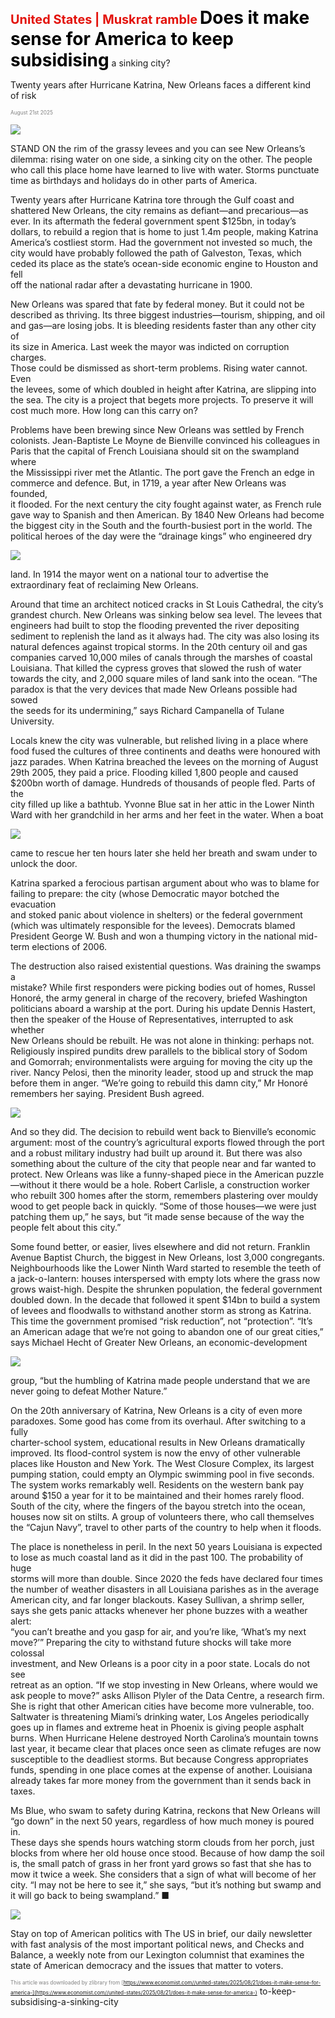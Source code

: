 <span style="color:#E3120B; font-size:14.9pt; font-weight:bold;">United States | Muskrat ramble</span>
<span style="color:#000000; font-size:21.0pt; font-weight:bold;">Does it make sense for America to keep subsidising</span>
a sinking city?

Twenty years after Hurricane Katrina, New Orleans faces a different kind  
of risk

<span style="color:#808080; font-size:6.2pt;">August 21st 2025</span>
  

![](../images/012_Does_it_make_sense_for_America_to_keep_subsidising_a_sinking/p0057_img01.jpeg)
  
STAND ON the rim of the grassy levees and you can see New Orleans’s  
dilemma: rising water on one side, a sinking city on the other. The people  
who call this place home have learned to live with water. Storms punctuate  
time as birthdays and holidays do in other parts of America.

Twenty years after Hurricane Katrina tore through the Gulf coast and  
shattered New Orleans, the city remains as defiant—and precarious—as  
ever. In its aftermath the federal government spent $125bn, in today’s  
dollars, to rebuild a region that is home to just 1.4m people, making Katrina  
America’s costliest storm. Had the government not invested so much, the
city would have probably followed the path of Galveston, Texas, which  
ceded its place as the state’s ocean-side economic engine to Houston and fell  
off the national radar after a devastating hurricane in 1900.

New Orleans was spared that fate by federal money. But it could not be  
described as thriving. Its three biggest industries—tourism, shipping, and oil  
and gas—are losing jobs. It is bleeding residents faster than any other city of  
its size in America. Last week the mayor was indicted on corruption charges.  
Those could be dismissed as short-term problems. Rising water cannot. Even  
the levees, some of which doubled in height after Katrina, are slipping into  
the sea. The city is a project that begets more projects. To preserve it will  
cost much more. How long can this carry on?

Problems have been brewing since New Orleans was settled by French  
colonists. Jean-Baptiste Le Moyne de Bienville convinced his colleagues in  
Paris that the capital of French Louisiana should sit on the swampland where  
the Mississippi river met the Atlantic. The port gave the French an edge in  
commerce and defence. But, in 1719, a year after New Orleans was founded,  
it flooded. For the next century the city fought against water, as French rule  
gave way to Spanish and then American. By 1840 New Orleans had become  
the biggest city in the South and the fourth-busiest port in the world. The  
political heroes of the day were the “drainage kings” who engineered dry

![](../images/012_Does_it_make_sense_for_America_to_keep_subsidising_a_sinking/p0058_img01.jpeg)

land. In 1914 the mayor went on a national tour to advertise the  
extraordinary feat of reclaiming New Orleans.

Around that time an architect noticed cracks in St Louis Cathedral, the city’s  
grandest church. New Orleans was sinking below sea level. The levees that  
engineers had built to stop the flooding prevented the river depositing  
sediment to replenish the land as it always had. The city was also losing its  
natural defences against tropical storms. In the 20th century oil and gas  
companies carved 10,000 miles of canals through the marshes of coastal  
Louisiana. That killed the cypress groves that slowed the rush of water  
towards the city, and 2,000 square miles of land sank into the ocean. “The  
paradox is that the very devices that made New Orleans possible had sowed  
the seeds for its undermining,” says Richard Campanella of Tulane  
University.

Locals knew the city was vulnerable, but relished living in a place where  
food fused the cultures of three continents and deaths were honoured with  
jazz parades. When Katrina breached the levees on the morning of August  
29th 2005, they paid a price. Flooding killed 1,800 people and caused  
$200bn worth of damage. Hundreds of thousands of people fled. Parts of the  
city filled up like a bathtub. Yvonne Blue sat in her attic in the Lower Ninth  
Ward with her grandchild in her arms and her feet in the water. When a boat

![](../images/012_Does_it_make_sense_for_America_to_keep_subsidising_a_sinking/p0059_img01.jpeg)

came to rescue her ten hours later she held her breath and swam under to  
unlock the door.

Katrina sparked a ferocious partisan argument about who was to blame for  
failing to prepare: the city (whose Democratic mayor botched the evacuation  
and stoked panic about violence in shelters) or the federal government  
(which was ultimately responsible for the levees). Democrats blamed  
President George W. Bush and won a thumping victory in the national mid-  
term elections of 2006.

The destruction also raised existential questions. Was draining the swamps a  
mistake? While first responders were picking bodies out of homes, Russel  
Honoré, the army general in charge of the recovery, briefed Washington  
politicians aboard a warship at the port. During his update Dennis Hastert,  
then the speaker of the House of Representatives, interrupted to ask whether  
New Orleans should be rebuilt. He was not alone in thinking: perhaps not.  
Religiously inspired pundits drew parallels to the biblical story of Sodom  
and Gomorrah; environmentalists were arguing for moving the city up the  
river. Nancy Pelosi, then the minority leader, stood up and struck the map  
before them in anger. “We’re going to rebuild this damn city,” Mr Honoré  
remembers her saying. President Bush agreed.

![](../images/012_Does_it_make_sense_for_America_to_keep_subsidising_a_sinking/p0060_img01.jpeg)

And so they did. The decision to rebuild went back to Bienville’s economic  
argument: most of the country’s agricultural exports flowed through the port  
and a robust military industry had built up around it. But there was also  
something about the culture of the city that people near and far wanted to  
protect. New Orleans was like a funny-shaped piece in the American puzzle  
—without it there would be a hole. Robert Carlisle, a construction worker  
who rebuilt 300 homes after the storm, remembers plastering over mouldy  
wood to get people back in quickly. “Some of those houses—we were just  
patching them up,” he says, but “it made sense because of the way the  
people felt about this city.”

Some found better, or easier, lives elsewhere and did not return. Franklin  
Avenue Baptist Church, the biggest in New Orleans, lost 3,000 congregants.  
Neighbourhoods like the Lower Ninth Ward started to resemble the teeth of  
a jack-o-lantern: houses interspersed with empty lots where the grass now  
grows waist-high. Despite the shrunken population, the federal government  
doubled down. In the decade that followed it spent $14bn to build a system  
of levees and floodwalls to withstand another storm as strong as Katrina.  
This time the government promised “risk reduction”, not “protection”. “It’s  
an American adage that we’re not going to abandon one of our great cities,”  
says Michael Hecht of Greater New Orleans, an economic-development

![](../images/012_Does_it_make_sense_for_America_to_keep_subsidising_a_sinking/p0061_img01.jpeg)

group, “but the humbling of Katrina made people understand that we are  
never going to defeat Mother Nature.”

On the 20th anniversary of Katrina, New Orleans is a city of even more  
paradoxes. Some good has come from its overhaul. After switching to a fully  
charter-school system, educational results in New Orleans dramatically  
improved. Its flood-control system is now the envy of other vulnerable  
places like Houston and New York. The West Closure Complex, its largest  
pumping station, could empty an Olympic swimming pool in five seconds.  
The system works remarkably well. Residents on the western bank pay  
around $150 a year for it to be maintained and their homes rarely flood.  
South of the city, where the fingers of the bayou stretch into the ocean,  
houses now sit on stilts. A group of volunteers there, who call themselves  
the “Cajun Navy”, travel to other parts of the country to help when it floods.

The place is nonetheless in peril. In the next 50 years Louisiana is expected  
to lose as much coastal land as it did in the past 100. The probability of huge  
storms will more than double. Since 2020 the feds have declared four times  
the number of weather disasters in all Louisiana parishes as in the average  
American city, and far longer blackouts. Kasey Sullivan, a shrimp seller,  
says she gets panic attacks whenever her phone buzzes with a weather alert:  
“you can’t breathe and you gasp for air, and you’re like, ‘What’s my next  
move?’”
Preparing the city to withstand future shocks will take more colossal  
investment, and New Orleans is a poor city in a poor state. Locals do not see  
retreat as an option. “If we stop investing in New Orleans, where would we  
ask people to move?” asks Allison Plyler of the Data Centre, a research firm.  
She is right that other American cities have become more vulnerable, too.  
Saltwater is threatening Miami’s drinking water, Los Angeles periodically  
goes up in flames and extreme heat in Phoenix is giving people asphalt  
burns. When Hurricane Helene destroyed North Carolina’s mountain towns  
last year, it became clear that places once seen as climate refuges are now  
susceptible to the deadliest storms. But because Congress appropriates  
funds, spending in one place comes at the expense of another. Louisiana  
already takes far more money from the government than it sends back in  
taxes.

Ms Blue, who swam to safety during Katrina, reckons that New Orleans will  
“go down” in the next 50 years, regardless of how much money is poured in.  
These days she spends hours watching storm clouds from her porch, just  
blocks from where her old house once stood. Because of how damp the soil  
is, the small patch of grass in her front yard grows so fast that she has to  
mow it twice a week. She considers that a sign of what will become of her  
city. “I may not be here to see it,” she says, “but it’s nothing but swamp and  
it will go back to being swampland.” ■

![](../images/012_Does_it_make_sense_for_America_to_keep_subsidising_a_sinking/p0063_img01.jpeg)

Stay on top of American politics with The US in brief, our daily newsletter  
with fast analysis of the most important political news, and Checks and  
Balance, a weekly note from our Lexington columnist that examines the  
state of American democracy and the issues that matter to voters.

<span style="color:#808080; font-size:6.2pt;">This article was downloaded by zlibrary from [https://www.economist.com//united-states/2025/08/21/does-it-make-sense-for-america-](https://www.economist.com//united-states/2025/08/21/does-it-make-sense-for-america-)</span>
to-keep-subsidising-a-sinking-city